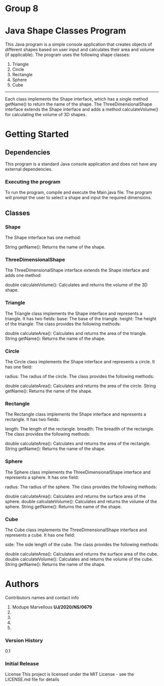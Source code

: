 # Group 8

# Java Shape Classes Program
This Java program is a simple console application that creates objects of different shapes based on user input and calculates their area and volume (if applicable). The program uses the following shape classes:

1. Triangle
2. Circle
3. Rectangle
4. Sphere
5. Cube
 ----
Each class implements the Shape interface, which has a single method getName() to return the name of the shape. The ThreeDimensionalShape interface extends the Shape interface and adds a method calculateVolume() for calculating the volume of 3D shapes.

# Getting Started
## Dependencies
This program is a standard Java console application and does not have any external dependencies.

### Executing the program
To run the program, compile and execute the Main.java file. The program will prompt the user to select a shape and input the required dimensions.

## Classes
### Shape
The Shape interface has one method:

String getName(): Returns the name of the shape.
### ThreeDimensionalShape
The ThreeDimensionalShape interface extends the Shape interface and adds one method:

double calculateVolume(): Calculates and returns the volume of the 3D shape.
### Triangle
The Triangle class implements the Shape interface and represents a triangle. It has two fields:
base: The base of the triangle.
height: The height of the triangle.
The class provides the following methods:

double calculateArea(): Calculates and returns the area of the triangle.
String getName(): Returns the name of the shape.
### Circle
The Circle class implements the Shape interface and represents a circle. It has one field:

radius: The radius of the circle.
The class provides the following methods:

double calculateArea(): Calculates and returns the area of the circle.
String getName(): Returns the name of the shape.
### Rectangle
The Rectangle class implements the Shape interface and represents a rectangle. It has two fields:

length: The length of the rectangle.
breadth: The breadth of the rectangle.
The class provides the following methods:

double calculateArea(): Calculates and returns the area of the rectangle.
String getName(): Returns the name of the shape.
### Sphere
The Sphere class implements the ThreeDimensionalShape interface and represents a sphere. It has one field:

radius: The radius of the sphere.
The class provides the following methods:

double calculateArea(): Calculates and returns the surface area of the sphere.
double calculateVolume(): Calculates and returns the volume of the sphere.
String getName(): Returns the name of the shape.
### Cube
The Cube class implements the ThreeDimensionalShape interface and represents a cube. It has one field:

side: The side length of the cube.
The class provides the following methods:

double calculateArea(): Calculates and returns the surface area of the cube.
double calculateVolume(): Calculates and returns the volume of the cube.
String getName(): Returns the name of the shape.
# Authors
Contributors names and contact info
1. Modupe Marvellous **UJ/2020/NS/0679**
2. 
3. 
4. 
5. 

### Version History
0.1
### Initial Release
License
This project is licensed under the MIT License - see the LICENSE.md file for details
